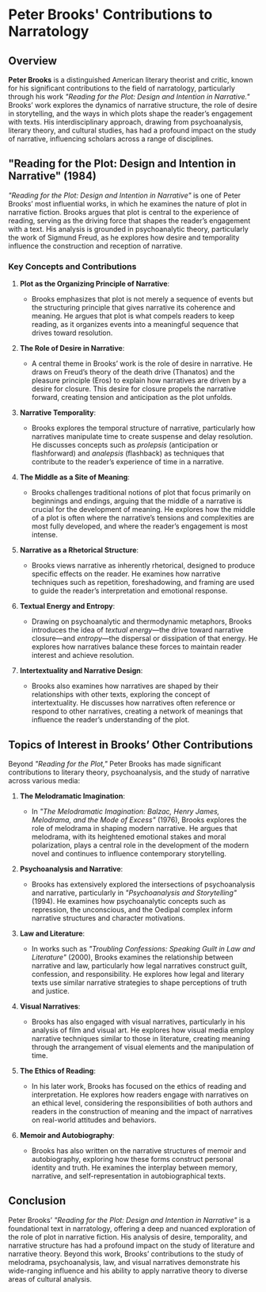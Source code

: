 # Peter Brooks' Contributions to Narratology

## Overview

**Peter Brooks** is a distinguished American literary theorist and critic, known for his significant contributions to the field of narratology, particularly through his work *"Reading for the Plot: Design and Intention in Narrative."* Brooks’ work explores the dynamics of narrative structure, the role of desire in storytelling, and the ways in which plots shape the reader’s engagement with texts. His interdisciplinary approach, drawing from psychoanalysis, literary theory, and cultural studies, has had a profound impact on the study of narrative, influencing scholars across a range of disciplines.

## "Reading for the Plot: Design and Intention in Narrative" (1984)

*"Reading for the Plot: Design and Intention in Narrative"* is one of Peter Brooks’ most influential works, in which he examines the nature of plot in narrative fiction. Brooks argues that plot is central to the experience of reading, serving as the driving force that shapes the reader’s engagement with a text. His analysis is grounded in psychoanalytic theory, particularly the work of Sigmund Freud, as he explores how desire and temporality influence the construction and reception of narrative.

### Key Concepts and Contributions

1. **Plot as the Organizing Principle of Narrative**:
   - Brooks emphasizes that plot is not merely a sequence of events but the structuring principle that gives narrative its coherence and meaning. He argues that plot is what compels readers to keep reading, as it organizes events into a meaningful sequence that drives toward resolution.

2. **The Role of Desire in Narrative**:
   - A central theme in Brooks’ work is the role of desire in narrative. He draws on Freud’s theory of the death drive (Thanatos) and the pleasure principle (Eros) to explain how narratives are driven by a desire for closure. This desire for closure propels the narrative forward, creating tension and anticipation as the plot unfolds.

3. **Narrative Temporality**:
   - Brooks explores the temporal structure of narrative, particularly how narratives manipulate time to create suspense and delay resolution. He discusses concepts such as *prolepsis* (anticipation or flashforward) and *analepsis* (flashback) as techniques that contribute to the reader’s experience of time in a narrative.

4. **The Middle as a Site of Meaning**:
   - Brooks challenges traditional notions of plot that focus primarily on beginnings and endings, arguing that the middle of a narrative is crucial for the development of meaning. He explores how the middle of a plot is often where the narrative’s tensions and complexities are most fully developed, and where the reader’s engagement is most intense.

5. **Narrative as a Rhetorical Structure**:
   - Brooks views narrative as inherently rhetorical, designed to produce specific effects on the reader. He examines how narrative techniques such as repetition, foreshadowing, and framing are used to guide the reader’s interpretation and emotional response.

6. **Textual Energy and Entropy**:
   - Drawing on psychoanalytic and thermodynamic metaphors, Brooks introduces the idea of *textual energy*—the drive toward narrative closure—and *entropy*—the dispersal or dissipation of that energy. He explores how narratives balance these forces to maintain reader interest and achieve resolution.

7. **Intertextuality and Narrative Design**:
   - Brooks also examines how narratives are shaped by their relationships with other texts, exploring the concept of intertextuality. He discusses how narratives often reference or respond to other narratives, creating a network of meanings that influence the reader’s understanding of the plot.

## Topics of Interest in Brooks’ Other Contributions

Beyond *"Reading for the Plot,"* Peter Brooks has made significant contributions to literary theory, psychoanalysis, and the study of narrative across various media:

1. **The Melodramatic Imagination**:
   - In *"The Melodramatic Imagination: Balzac, Henry James, Melodrama, and the Mode of Excess"* (1976), Brooks explores the role of melodrama in shaping modern narrative. He argues that melodrama, with its heightened emotional stakes and moral polarization, plays a central role in the development of the modern novel and continues to influence contemporary storytelling.

2. **Psychoanalysis and Narrative**:
   - Brooks has extensively explored the intersections of psychoanalysis and narrative, particularly in *"Psychoanalysis and Storytelling"* (1994). He examines how psychoanalytic concepts such as repression, the unconscious, and the Oedipal complex inform narrative structures and character motivations.

3. **Law and Literature**:
   - In works such as *"Troubling Confessions: Speaking Guilt in Law and Literature"* (2000), Brooks examines the relationship between narrative and law, particularly how legal narratives construct guilt, confession, and responsibility. He explores how legal and literary texts use similar narrative strategies to shape perceptions of truth and justice.

4. **Visual Narratives**:
   - Brooks has also engaged with visual narratives, particularly in his analysis of film and visual art. He explores how visual media employ narrative techniques similar to those in literature, creating meaning through the arrangement of visual elements and the manipulation of time.

5. **The Ethics of Reading**:
   - In his later work, Brooks has focused on the ethics of reading and interpretation. He explores how readers engage with narratives on an ethical level, considering the responsibilities of both authors and readers in the construction of meaning and the impact of narratives on real-world attitudes and behaviors.

6. **Memoir and Autobiography**:
   - Brooks has also written on the narrative structures of memoir and autobiography, exploring how these forms construct personal identity and truth. He examines the interplay between memory, narrative, and self-representation in autobiographical texts.

## Conclusion

Peter Brooks’ *"Reading for the Plot: Design and Intention in Narrative"* is a foundational text in narratology, offering a deep and nuanced exploration of the role of plot in narrative fiction. His analysis of desire, temporality, and narrative structure has had a profound impact on the study of literature and narrative theory. Beyond this work, Brooks’ contributions to the study of melodrama, psychoanalysis, law, and visual narratives demonstrate his wide-ranging influence and his ability to apply narrative theory to diverse areas of cultural analysis.
